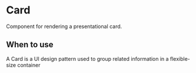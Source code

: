 # Card

Component for rendering a presentational card. 

## When to use

A Card is a UI design pattern used to group related information in a flexible-size container
